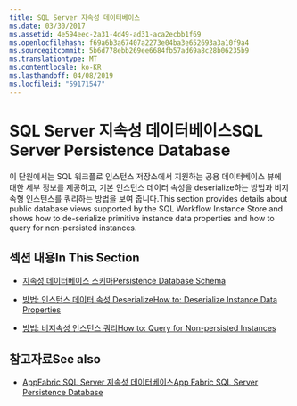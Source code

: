 ```yaml
---
title: SQL Server 지속성 데이터베이스
ms.date: 03/30/2017
ms.assetid: 4e594eec-2a31-4d49-ad31-aca2ecbb1f69
ms.openlocfilehash: f69a6b3a67407a2273e04ba3e652693a3a10f9a4
ms.sourcegitcommit: 5b6d778ebb269ee6684fb57ad69a8c28b06235b9
ms.translationtype: MT
ms.contentlocale: ko-KR
ms.lasthandoff: 04/08/2019
ms.locfileid: "59171547"
---
```

# <a name="sql-server-persistence-database"></a><span data-ttu-id="bf9b0-102">SQL Server 지속성 데이터베이스</span><span class="sxs-lookup"><span data-stu-id="bf9b0-102">SQL Server Persistence Database</span></span>
<span data-ttu-id="bf9b0-103">이 단원에서는 SQL 워크플로 인스턴스 저장소에서 지원하는 공용 데이터베이스 뷰에 대한 세부 정보를 제공하고, 기본 인스턴스 데이터 속성을 deserialize하는 방법과 비지속형 인스턴스를 쿼리하는 방법을 보여 줍니다.</span><span class="sxs-lookup"><span data-stu-id="bf9b0-103">This section provides details about public database views supported by the SQL Workflow Instance Store and shows how to de-serialize primitive instance data properties and how to query for non-persisted instances.</span></span>  
  
## <a name="in-this-section"></a><span data-ttu-id="bf9b0-104">섹션 내용</span><span class="sxs-lookup"><span data-stu-id="bf9b0-104">In This Section</span></span>  
  
-   [<span data-ttu-id="bf9b0-105">지속성 데이터베이스 스키마</span><span class="sxs-lookup"><span data-stu-id="bf9b0-105">Persistence Database Schema</span></span>](persistence-database-schema.md)  
  
-   [<span data-ttu-id="bf9b0-106">방법: 인스턴스 데이터 속성 Deserialize</span><span class="sxs-lookup"><span data-stu-id="bf9b0-106">How to: Deserialize Instance Data Properties</span></span>](how-to-deserialize-instance-data-properties.md)  
  
-   [<span data-ttu-id="bf9b0-107">방법: 비지속성 인스턴스 쿼리</span><span class="sxs-lookup"><span data-stu-id="bf9b0-107">How to: Query for Non-persisted Instances</span></span>](how-to-query-for-non-persisted-instances.md)  
  
## <a name="see-also"></a><span data-ttu-id="bf9b0-108">참고자료</span><span class="sxs-lookup"><span data-stu-id="bf9b0-108">See also</span></span>

- [<span data-ttu-id="bf9b0-109">AppFabric SQL Server 지속성 데이터베이스</span><span class="sxs-lookup"><span data-stu-id="bf9b0-109">App Fabric SQL Server Persistence Database</span></span>](https://go.microsoft.com/fwlink/?LinkID=201202&clcid=0x409)
